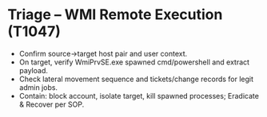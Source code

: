 # Triage – WMI Remote Execution (T1047)
- Confirm source→target host pair and user context.
- On target, verify WmiPrvSE.exe spawned cmd/powershell and extract payload.
- Check lateral movement sequence and tickets/change records for legit admin jobs.
- Contain: block account, isolate target, kill spawned processes; Eradicate & Recover per SOP.
